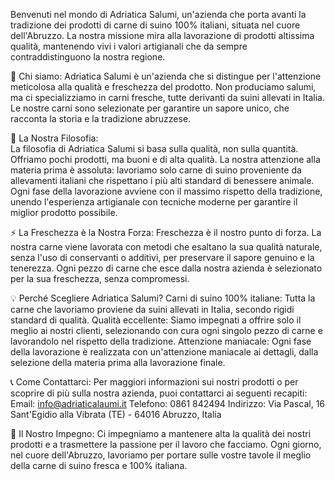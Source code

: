 Benvenuti nel mondo di Adriatica Salumi, un'azienda che porta avanti la tradizione dei prodotti di carne di suino 100% italiani, situata nel cuore dell'Abruzzo.
La nostra missione mira alla lavorazione di prodotti altissima qualità, mantenendo vivi i valori artigianali che da sempre contraddistinguono la nostra regione.

👀 Chi siamo:
Adriatica Salumi è un'azienda che si distingue per l'attenzione meticolosa alla qualità e freschezza del prodotto. 
Non produciamo salumi, ma ci specializziamo in carni fresche, tutte derivanti da suini allevati in Italia. 
Le nostre carni sono selezionate per garantire un sapore unico, che racconta la storia e la tradizione abruzzese.

🌱 La Nostra Filosofia:  
La filosofia di Adriatica Salumi si basa sulla qualità, non sulla quantità. 
Offriamo pochi prodotti, ma buoni e di alta qualità. 
La nostra attenzione alla materia prima è assoluta: lavoriamo solo carne di suino proveniente da allevamenti italiani che rispettano i più alti standard di benessere animale. 
Ogni fase della lavorazione avviene con il massimo rispetto della tradizione, unendo l'esperienza artigianale con tecniche moderne per garantire il miglior prodotto possibile.

⚡ La Freschezza è la Nostra Forza:
Freschezza è il nostro punto di forza. 
La nostra carne viene lavorata con metodi che esaltano la sua qualità naturale, senza l'uso di conservanti o additivi, per preservare il sapore genuino e la tenerezza. 
Ogni pezzo di carne che esce dalla nostra azienda è selezionato per la sua freschezza, senza compromessi.

💡 Perché Scegliere Adriatica Salumi? 
Carni di suino 100% italiane: Tutta la carne che lavoriamo proviene da suini allevati in Italia, secondo rigidi standard di qualità. 
Qualità eccellente: Siamo impegnati a offrire solo il meglio ai nostri clienti, selezionando con cura ogni singolo pezzo di carne e lavorandolo nel rispetto della tradizione. 
Attenzione maniacale: Ogni fase della lavorazione è realizzata con un'attenzione maniacale ai dettagli, dalla selezione della materia prima alla lavorazione finale.

📞 Come Contattarci: 
Per maggiori informazioni sui nostri prodotti o per scoprire di più sulla nostra azienda, puoi contattarci ai seguenti recapiti:
Email: info@adriaticalaumi.it 
Telefono: 0861 842494 Indirizzo: Via Pascal, 16 Sant'Egidio alla Vibrata (TE) - 64016 Abruzzo, Italia 

🏅 Il Nostro Impegno: 
Ci impegniamo a mantenere alta la qualità dei nostri prodotti e a trasmettere la passione per il lavoro che facciamo. 
Ogni giorno, nel cuore dell'Abruzzo, lavoriamo per portare sulle vostre tavole il meglio della carne di suino fresca e 100% italiana.
